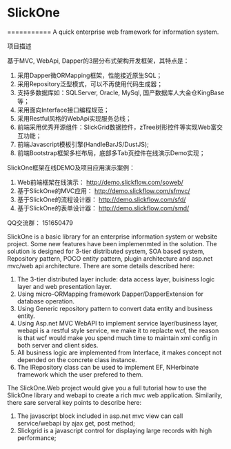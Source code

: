 ﻿# SlickOne
===========
A quick enterprise web framework for information system.


项目描述

基于MVC, WebApi, Dapper的3层分布式架构开发框架，其特点是：

1. 采用Dapper微ORMapping框架，性能接近原生SQL；
2. 采用Repository泛型模式，可以不再使用代码生成器；
3. 支持多数据库如：SQLServer, Oracle, MySql, 国产数据库人大金仓KingBase等；
3. 采用面向Interface接口编程规范；
4. 采用Restful风格的WebApi实现服务总线；
5. 前端采用优秀开源组件：SlickGrid数据控件，zTree树形控件等实现Web富交互功能；
6. 前端Javascript模板引擎(HandleBarJS/DustJS);
7. 前端Bootstrap框架多栏布局，底部多Tab页控件在线演示Demo实现；


SlickOne框架在线DEMO及项目应用演示案例：

1. Web前端框架在线演示：
http://demo.slickflow.com/soweb/
2. 基于SlickOne的MVC应用：
http://demo.slickflow.com/sfmvc/
3. 基于SlickOne的流程设计器：
http://demo.slickflow.com/sfd/
4. 基于SlickOne的表单设计器：
http://demo.slickflow.com/smd/


QQ交流群：
151650479

SlickOne is a basic library for an enterprise information system or website project. Some new features have been 
implemenmted in the solution. The solution is designed for 3-tier distributed system, SOA based system, Repository pattern, POCO entity pattern, plugin architecture and asp.net mvc/web api architecture. There are some details  described here:

1. The 3-tier distributed layer include: data access layer, buisiness logic layer and web presentation layer.
2. Using micro-ORMapping framework Dapper/DapperExtension for database operation.
3. Using Generic repository pattern to convert data entity and business entity.
4. Using Asp.net MVC WebAPI to implement service layer/business layer, webapi is a restful style service, we make it
   to replacte wcf, the reason is that wcf would make you spend much time to maintain xml config in both server and 
   client sides.
5. All business logic are implemented from Interface, it makes concept not depended on the concrete class instance.
6. The IRepository class can be used to implement EF, NHerbinate framework which the user prefered to them.
 
The SlickOne.Web project would give you a full tutorial how to use the SlickOne library and webapi to create a rich mvc web
application. Similarily, there sare serveral key points to describe here:

1. The javascript block included in asp.net mvc view can call service/webapi by ajax get, post method;
2. Slickgrid is a javascript control for displaying large records with high performance;

  

